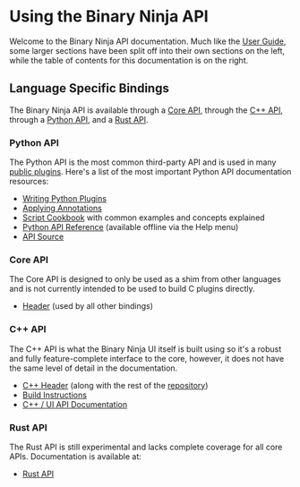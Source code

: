 # Using the Binary Ninja API

Welcome to the Binary Ninja API documentation. Much like the [User Guide](../guide/index.md), some larger sections have been split off into their own sections on the left, while the table of contents for this documentation is on the right.

## Language Specific Bindings

The Binary Ninja API is available through a [Core API](#core-api), through the [C++ API](#c-api), through a [Python API](#python-api), and a [Rust API](#rust-api).

### Python API

The Python API is the most common third-party API and is used in many [public plugins](https://github.com/vector35/community-plugins). Here's a list of the most important Python API documentation resources:

 - [Writing Python Plugins](plugins.md)
 - [Applying Annotations](annotation.md)
 - [Script Cookbook](cookbook.md) with common examples and concepts explained
 - [Python API Reference](https://api.binary.ninja/) (available offline via the Help menu)
 - [API Source](https://github.com/Vector35/binaryninja-api/tree/dev/python)

### Core API

The Core API is designed to only be used as a shim from other languages and is not currently intended to be used to build C plugins directly.

 - [Header](https://github.com/Vector35/binaryninja-api/blob/dev/binaryninjacore.h) (used by all other bindings)

### C++ API

The C++ API is what the Binary Ninja UI itself is built using so it's a robust and fully feature-complete interface to the core, however, it does not have the same level of detail in the documentation.

 - [C++ Header](https://github.com/Vector35/binaryninja-api/blob/dev/binaryninjaapi.h) (along with the rest of the [repository](https://github.com/Vector35/binaryninja-api))
 - [Build Instructions](https://github.com/Vector35/binaryninja-api#building)
 - [C++ / UI API Documentation](https://api.binary.ninja/cpp/)

### Rust API

The Rust API is still experimental and lacks complete coverage for all core APIs. Documentation is available at:

 - [Rust API](https://dev-rust.binary.ninja/)

